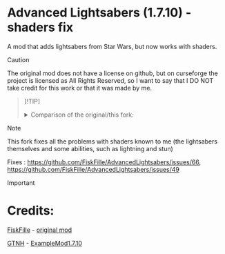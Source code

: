 # Advanced Lightsabers (1.7.10) - shaders fix

A mod that adds lightsabers from Star Wars, but now works with shaders.

> [!CAUTION]
> The original mod does not have a license on github, but on curseforge the project is licensed as All Rights Reserved, so I want to say that I DO NOT take credit for this work or that it was made by me.



>  [!TIP]
> <details>
>
>
>
>
>
> <summary>Сomparison of the original/this fork: </summary>
>
> ---
>
> <details>
>
> <summary>Lightsabers:</summary>
>
>
>
> <details>
> <summary> (Lightsabers) In hand:</summary>
>
>
>
> <details>
> <summary> (Lightsabers, In hand) Original:</summary>
>
>
>
> https://github.com/kotmatross28729/Neat-shaders-fix/assets/110309314/a5ec963f-9af2-40aa-963c-d7db8c092ab1
>
>
>
> </details>
>
>
>
> <details>
> <summary> (Lightsabers, In hand) Fork:</summary>
>
>
>
> https://github.com/kotmatross28729/Neat-shaders-fix/assets/110309314/79d68f9c-d80f-47d2-984f-9dd98e4cba06
>
>
> https://github.com/kotmatross28729/Neat-shaders-fix/assets/110309314/6d22520b-a2bc-499a-8bdf-e698d4ebf049
>
>
>
>
> </details>
>
>
>
> </details>
>
>
> <details>
> <summary>(Lightsabers) Throw:</summary>
>
> <details>
> <summary> (Lightsabers, Throw) Original:</summary>
>
>
>
> https://github.com/kotmatross28729/Neat-shaders-fix/assets/110309314/11b7ea21-d46a-4ccf-9b09-adeabdc36e62
>
>
>
> </details>
>
> <details>
> <summary> (Lightsabers, Throw) Fork:</summary>
>
>
> https://github.com/kotmatross28729/Neat-shaders-fix/assets/110309314/4ba7a119-25d2-4b6c-a9fb-949c2bbb383e
>
>
>
> </details>
>
> </details>
>
>
>
>
> </details>
>
> ---
>
>
> <details>
>
> <summary>Crystals:</summary>
>
> <details>
> <summary> (Crystals) Original:</summary>
>
>
>
> https://github.com/kotmatross28729/Neat-shaders-fix/assets/110309314/7332aa4e-f7c4-4e02-bd42-f0835628e99c
>
>
>
> </details>
>
> <details>
> <summary> (Crystals) Fork:</summary>
>
>
> https://github.com/kotmatross28729/Neat-shaders-fix/assets/110309314/51b2a69b-ec91-4c66-b943-4ad2a0d018aa
>
>
>
> </details>
>
>
> </details>
>
> ---
>
> <details>
>
> <summary>Forces:</summary>
>
> <details>
>
> <summary>(Forces) Lightning:</summary>
>
> <details>
> <summary> (Forces, Lightning) Original:</summary>
>
> *slight distortion visible*
>
> https://github.com/kotmatross28729/Neat-shaders-fix/assets/110309314/ce0f3ff6-e52a-4caf-a98c-64e402617853
>
>
>
> </details>
>
> <details>
> <summary> (Forces, Lightning) Fork:</summary>
>
> https://github.com/kotmatross28729/Neat-shaders-fix/assets/110309314/fbf8b311-b2ab-4dbb-9cc1-ae97cf5d15b2
>
>
>
> </details>
>
> </details>
>
> <details>
>
> <summary> (Forces) Stun:</summary>
>
> <details>
> <summary> (Forces, stun) Original:</summary>
>
> *distortion/disappear depending on viewing angle*
>
> https://github.com/kotmatross28729/Neat-shaders-fix/assets/110309314/f5127f8f-2320-4b73-8739-07af278f167e
>
>
>
> </details>
>
> <details>
> <summary> (Forces, stun) Fork:</summary>
>
>
> https://github.com/kotmatross28729/Neat-shaders-fix/assets/110309314/e0ae0625-6c19-47b6-9aff-1e8cd805b32e
>
>
>
>
> </details>
>
>
> </details>
>
> </details>

> [!NOTE]
> This fork fixes all the problems with shaders known to me (the lightsabers themselves and some abilities, such as lightning and stun)
>
> Fixes : https://github.com/FiskFille/AdvancedLightsabers/issues/66, https://github.com/FiskFille/AdvancedLightsabers/issues/49



> [!IMPORTANT]
> # Credits:
> [FiskFille](https://github.com/FiskFille) - [original mod](https://github.com/FiskFille/AdvancedLightsabers)
>
> [GTNH](https://github.com/orgs/GTNewHorizons/repositories) - [ExampleMod1.7.10](https://github.com/GTNewHorizons/ExampleMod1.7.10)




